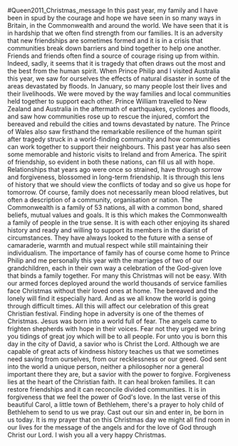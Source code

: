 #Queen2011_Christmas_message
 In this past year, my family and I have been in spud by the courage and hope we have seen in so many ways in Britain, in the Commonwealth and around the world. We have seen that it is in hardship that we often find strength from our families. It is an adversity that new friendships are sometimes formed and it is in a crisis that communities break down barriers and bind together to help one another. Friends and friends often find a source of courage rising up from within. Indeed, sadly, it seems that it is tragedy that often draws out the most and the best from the human spirit. When Prince Philip and I visited Australia this year, we saw for ourselves the effects of natural disaster in some of the areas devastated by floods. In January, so many people lost their lives and their livelihoods. We were moved by the way families and local communities held together to support each other. Prince William travelled to New Zealand and Australia in the aftermath of earthquakes, cyclones and floods, and saw how communities rose up to rescue the injured, comfort the bereaved and rebuild the cities and towns devastated by nature. The Prince of Wales also saw firsthand the remarkable resilience of the human spirit after tragedy struck in a world-finding community and how communities can work together to support their neighbours. This past year has also seen some memorable and historic visits to Ireland and from America. The spirit of friendship, so evident in both these nations, can fill us all with hope. Relationships that years ago were once so strained, have through sorrow and forgiveness, blossomed in long-term friendship. It is through this lens of history that we should view the conflicts of today and so give us hope for tomorrow. Of course, family does not necessarily mean blood relatives, but often a description of a community, organisation or nation. The Commonwealth is a family of 53 nations, all with a common bond, shared beliefs, mutual values and goals. It is this which makes the Commonwealth a family of people in the true sense. It is with each other enjoying its shared history and ready and willing to support its members in the diarist of circumstances. They have always looked to the future with a sense of camaraderie, warmth and mutual respect while still maintaining their individualism. The importance of family has of course come home to Prince Philip and me personally this year with the marriages of two of our grandchildren, each in their own way a celebration of the God-given love that binds a family together. For many this Christmas will not be easy. With our armed forces deployed around the world thousands of service families face Christmas without their loved ones at home. The bereaved and the lonely will find it especially hard. And as we all know the world is going through difficult times. All this will affect our celebration of this great Christian festival. Finding hope in adversity is one of the themes of Christmas. Jesus was born into a world full of fear. The angels came to frighten shepherds with hope in their voices. Fear not they urged we bring you tidings of great joy which will be to all people. For unto you is born this day in the city of David, a savior who is Christ the Lord. Although we are capable of great acts of kindness history teaches us that we sometimes need saving from ourselves, from our recklessness or our greed. God sent into the world a unique person, neither a philosopher nor a general important there they are, but a savior with the power to forgive. Forgiveness lies at the heart of the Christian faith. It can heal broken families. It can restore friendships and it can reconcile divided communities. It is in forgiveness that we feel the power of God's love. In the last verse of this beautiful Carol, a little town of Bethlehem, there's a prayer to holy child of Bethlehem to send to us we pray. Cast out our sin and enter in, be born in us today. It is my prayer that on this Christmas day we might all find room in our lives for the message of the angels and for the love of God through Christ our Lord. I wish you all a very happy Christmas.